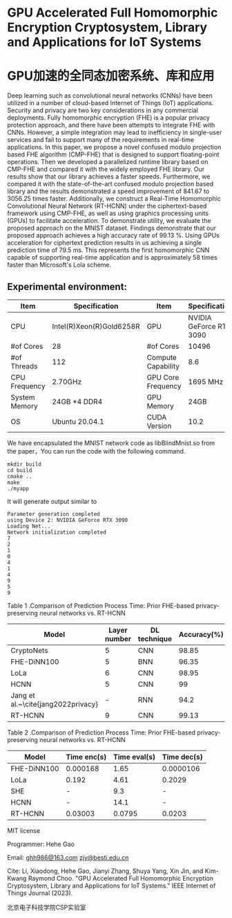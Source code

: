# GPU Accelerated Full Homomorphic Encryption Cryptosystem, Library and Applications for IoT Systems
# GPU加速的全同态加密系统、库和应用 

Deep learning such as convolutional neural networks (CNNs) have been utilized in a number of cloud-based Internet of Things (IoT) applications. Security and privacy are two key considerations in any commercial deployments. Fully homomorphic encryption (FHE) is a popular privacy protection approach, and there have been attempts to integrate FHE with CNNs. However, a simple integration may lead to inefficiency in single-user services and fail to support many of the requirements in real-time applications. In this paper, we propose a novel confused modulo projection based FHE algorithm (CMP-FHE) that is designed to support floating-point operations. Then we developed a parallelized runtime library based on CMP-FHE and compared it with the widely employed FHE library. Our results show that our library achieves a faster speeds. Furthermore, we compared it with the state-of-the-art confused modulo projection based library and the results demonstrated a speed improvement of 841.67 to 3056.25 times faster.
Additionally, we construct a Real-Time Homomorphic Convolutional Neural Network (RT-HCNN) under the ciphertext-based framework using CMP-FHE, as well as using graphics processing units (GPUs) to facilitate acceleration. To demonstrate utility, we evaluate the proposed approach on the MNIST dataset. Findings demonstrate that our proposed approach achieves a high accuracy rate of 99.13 %. Using GPUs acceleration for ciphertext prediction results in us achieving a single prediction time of 79.5 ms. This represents the first homomorphic CNN capable of supporting real-time application and is approximately 58 times faster than Microsoft's Lola scheme.

## Experimental environment:

| Item          | Specification            | Item               | Specification           |
| ------------- | ------------------------ | ------------------ | ----------------------- |
| CPU           | Intel(R)Xeon(R)Gold6258R | GPU                | NVIDIA GeForce RTX 3090 |
| \#of Cores    | 28                       | \#of Cores         | 10496                   |
| \#of Threads  | 112                      | Compute Capability | 8.6                     |
| CPU Frequency | 2.70GHz                  | GPU Core Frequency | 1695 MHz                |
| System Memory | 24GB *4 DDR4             | GPU Memory         | 24GB                    |
| OS            | Ubuntu 20.04.1           | CUDA Version       | 10.2                    |

We have encapsulated the MNIST network code as libBlindMnist.so from the paper，You can run the code with the following command.

```
mkdir build
cd build
cmake ..
make
./myapp
```

It will generate output similar to

```
Parameter generation completed
using Device 2: NVIDIA GeForce RTX 3090
Loading Net...
Network initialization completed
7
2
1
0
4
1
4
9
5
9
```



Table 1 .Comparison of Prediction Process Time: Prior FHE-based privacy-preserving neural networks vs. RT-HCNN

| Model                              | Layer number | DL technique | Accuracy(%) |
| ---------------------------------- | ------------ | ------------ | ----------- |
| CryptoNets                         | 5            | CNN          | 98.85       |
| FHE-DiNN100                        | 5            | BNN          | 96.35       |
| LoLa                               | 6            | CNN          | 98.95       |
| HCNN                               | 5            | CNN          | 99          |
| Jang et al.~\cite{jang2022privacy} | -            | RNN          | 94.2        |
| RT-HCNN                            | 9            | CNN          | 99.13       |

Table 2 .Comparison of Prediction Process Time: Prior FHE-based privacy-preserving neural networks vs. RT-HCNN

| Model       | Time enc(s) | Time eval(s) | Time dec(s) |
| ----------- | ----------- | ------------ | ----------- |
| FHE-DiNN100 | 0.000168    | 1.65         | 0.0000106   |
| LoLa        | 0.192       | 4.61         | 0.2029      |
| SHE         | -           | 9.3          | -           |
| HCNN        | -           | 14.1         | -           |
| RT-HCNN     | 0.03003     | 0.0795       | 0.0203      |

MIT license

Programmer: Hehe Gao

Email: ghh986@163.com  zjy@besti.edu.cn

Cite:
Li, Xiaodong, Hehe Gao, Jianyi Zhang, Shuya Yang, Xin Jin, and Kim-Kwang Raymond Choo. "GPU Accelerated Full Homomorphic Encryption Cryptosystem, Library and Applications for IoT Systems." IEEE Internet of Things Journal (2023).

北京电子科技学院CSP实验室

